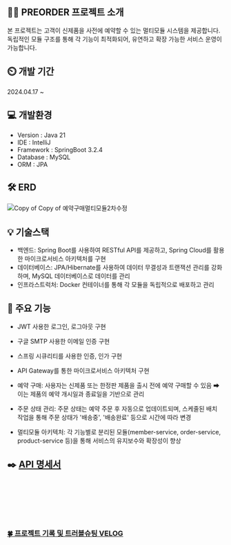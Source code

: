 👨‍🏫 PREORDER 프로젝트 소개
---
본 프로젝트는 고객이 신제품을 사전에 예약할 수 있는 멀티모듈 시스템을 제공합니다.
독립적인 모듈 구조를 통해 각 기능이 최적화되어, 유연하고 확장 가능한 서비스 운영이 가능합니다.

⏲️ 개발 기간
---
2024.04.17 ~

💻 개발환경
---
* Version : Java 21
* IDE : IntelliJ
* Framework : SpringBoot 3.2.4
* Database : MySQL
* ORM : JPA


🛠 ERD
---
![Copy of Copy of 예약구매멀티모듈2차수정](https://github.com/hyunjeongeeee/preorder/assets/144875940/e750453a-a084-48ca-a41d-d487a3cbdc79)


💡 기술스택
---
* 백엔드: Spring Boot를 사용하여 RESTful API를 제공하고, Spring Cloud를 활용한 마이크로서비스 아키텍처를 구현
* 데이터베이스: JPA/Hibernate를 사용하여 데이터 무결성과 트랜잭션 관리를 강화하며, MySQL 데이터베이스로 데이터를 관리
* 인프라스트럭처: Docker 컨테이너를 통해 각 모듈을 독립적으로 배포하고 관리

📌 주요 기능
---
* JWT 사용한 로그인, 로그아웃 구현
* 구글 SMTP 사용한 이메일 인증 구현
* 스프링 시큐리티를 사용한 인증, 인가 구현
* API Gateway를 통한 마이크로서비스 아키텍처 구현

* 예약 구매: 사용자는 신제품 또는 한정판 제품을 출시 전에 예약 구매할 수 있음 ➡ 이는 제품의 예약 개시일과 종료일을 기반으로 관리
* 주문 상태 관리: 주문 상태는 예약 주문 후 자동으로 업데이트되며, 스케줄된 배치 작업을 통해 주문 상태가 '배송중', '배송완료' 등으로 시간에 따라 변경
* 멀티모듈 아키텍처: 각 기능별로 분리된 모듈(member-service, order-service, product-service 등)을 통해 서비스의 유지보수와 확장성이 향상

✒️ [API 명세서](https://sweet-number-410.notion.site/API-8c6bb12325a24c6fa1dc9fb2f031ae9e?pvs=4)
---

<br><br><br><br><br>


### [🍀 프로젝트 기록 및 트러블슈팅 VELOG](https://velog.io/@hyunjeong9592/series)
